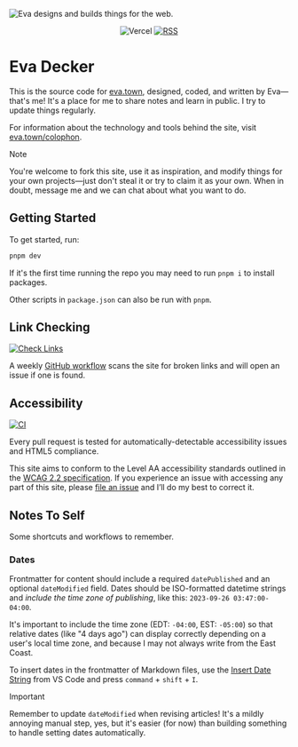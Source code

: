![Eva designs and builds things for the web.](https://raw.githubusercontent.com/evadecker/eva.town/main/public/og/default.png)

<div align="center">

![Vercel](https://vercelbadge.vercel.app/api/evadecker/eva.town) [![RSS](https://img.shields.io/badge/RSS-gray?logo=rss&logoColor=white&labelColor=eb7817)](https://eva.town/rss.xml)

</div>

# Eva Decker

This is the source code for [eva.town](https://eva.town), designed, coded, and written by Eva—that's me! It's a place for me to share notes and learn in public. I try to update things regularly.

For information about the technology and tools behind the site, visit [eva.town/colophon](https://eva.town/colophon).

> [!NOTE]
> You're welcome to fork this site, use it as inspiration, and modify things for your own projects—just don't steal it or try to claim it as your own. When in doubt, message me and we can chat about what you want to do.

## Getting Started

To get started, run:

```bash
pnpm dev
```

If it's the first time running the repo you may need to run `pnpm i` to install packages.

Other scripts in `package.json` can also be run with `pnpm`.

## Link Checking

[![Check Links](https://github.com/evadecker/eva.town/actions/workflows/links.yml/badge.svg)](https://github.com/evadecker/eva.town/actions/workflows/links.yml)

A weekly [GitHub workflow](https://github.com/evadecker/eva.town/actions/workflows/links.yml) scans the site for broken links and will open an issue if one is found.

## Accessibility

[![CI](https://github.com/evadecker/eva.town/actions/workflows/ci.yml/badge.svg)](https://github.com/evadecker/eva.town/actions/workflows/ci.yml)

Every pull request is tested for automatically-detectable accessibility issues and HTML5 compliance.

This site aims to conform to the Level AA accessibility standards outlined in the [WCAG 2.2 specification](https://www.w3.org/TR/WCAG22/). If you experience an issue with accessing any part of this site, please [file an issue](https://github.com/evadecker/eva.town/issues) and I’ll do my best to correct it.

## Notes To Self

Some shortcuts and workflows to remember.

### Dates

Frontmatter for content should include a required `datePublished` and an optional `dateModified` field. Dates should be ISO-formatted datetime strings and *include the time zone of publishing*, like this: `2023-09-26 03:47:00-04:00`.

It's important to include the time zone (EDT: `-04:00`, EST: `-05:00`) so that relative dates (like "4 days ago") can display correctly depending on a user's local time zone, and because I may not always write from the East Coast.

To insert dates in the frontmatter of Markdown files, use the [Insert Date String](https://marketplace.visualstudio.com/items?itemName=jsynowiec.vscode-insertdatestring) from VS Code and press `command` + `shift` + `I`.

> [!IMPORTANT]  
> Remember to update `dateModified` when revising articles! It's a mildly annoying manual step, yes, but it's easier (for now) than building something to handle setting dates automatically.
